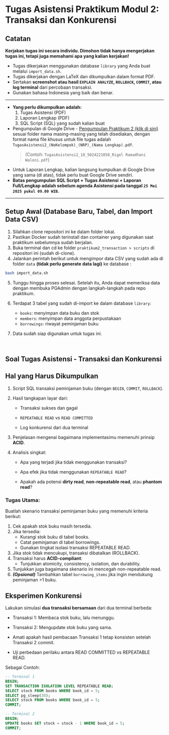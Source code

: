 # Tugas Asistensi Praktikum Modul 2: Transaksi dan Konkurensi

## Catatan
**Kerjakan tugas ini secara individu. Dimohon tidak hanya mengerjakan tugas ini, tetapi juga memahami apa yang kalian kerjakan!**
- Tugas dikerjakan menggunakan database `library` yang Anda buat melalui `import_data.sh`.
- Tugas dikerjakan dengan LaTeX dan dikumpulkan dalam format PDF.
- Sertakan **screenshot atau hasil `EXPLAIN ANALYZE`, `ROLLBACK`, `COMMIT`, atau log terminal** dari percobaan transaksi.
- Gunakan bahasa Indonesia yang baik dan benar.
---
- **Yang perlu dikumpulkan adalah:**
  1. Tugas Asistensi (PDF)
  2. Laporan Lengkap (PDF)
  3. SQL Script (SQL) yang sudah kalian buat
- Pengumpulan di Google Drive - [Pengumpulan Praktikum 2 (klik di sini)](https://drive.google.com/drive/folders/15u4Nlqzs5x8a8fuIZiGaFopOHhl46ZP5?usp=sharing) sesuai folder nama masing-masing yang telah disediakan, dengan format nama file khusus untuk file tugas adalah `TugasAsistensi2_(NoKelompok)_(NRP)_(Nama Lengkap).pdf`.
  > (Contoh: `TugasAsistensi2_10_5024221058_Rigel Ramadhani Waloni.pdf`)
- Untuk Laporan Lengkap, kalian langsung kumpulkan di Google Drive yang sama (di atas), tidak perlu buat Google Drive sendiri.
- **Batas pengumpulan SQL Script + Tugas Asistensi + Laporan Full/Lengkap adalah sebelum agenda Asistensi pada tanggal `25 Mei 2025 pukul 09.00 WIB`.**
---

## Setup Awal (Database Baru, Tabel, dan Import Data CSV)
1. Silahkan clone repositori ini ke dalam folder lokal.
2. Pastikan Docker sudah terinstall dan container yang digunakan saat praktikum sebelumnya sudah berjalan.
3. Buka terminal dan cd ke folder `praktikum2_transaction > scripts` di repositori ini (sudah di-clone).
4. Jalankan perintah berikut untuk mengimpor data CSV yang sudah ada di folder `data` **(tidak perlu generate data lagi)** ke database :
```bash
bash import_data.sh
```
5. Tunggu hingga proses selesai. Setelah itu, Anda dapat memeriksa data dengan membuka PGAdmin dengan langkah-langkah pada repo praktikum.

6. Terdapat 3 tabel yang sudah di-import ke dalam database `library`:
   - `books`: menyimpan data buku dan stok
   - `members`: menyimpan data anggota perpustakaan
   - `borrowings`: riwayat peminjaman buku

7. Data sudah siap digunakan untuk tugas ini.

<br>

## Soal Tugas Asistensi - Transaksi dan Konkurensi

## Hal yang Harus Dikumpulkan
1. Script SQL transaksi peminjaman buku (dengan `BEGIN`, `COMMIT`, `ROLLBACK`).

2. Hasil tangkapan layar dari:

    - Transaksi sukses dan gagal

    - `REPEATABLE READ` vs `READ COMMITTED`

    - Log konkurensi dari dua terminal

3. Penjelasan mengenai bagaimana implementasimu memenuhi prinsip **ACID**.

4. Analisis singkat:

    - Apa yang terjadi jika tidak menggunakan transaksi?

    - Apa efek jika tidak menggunakan `REPEATABLE READ`?

    - Apakah ada potensi **dirty read**, **non-repeatable read**, atau **phantom read**?

### **Tugas Utama:**
Buatlah skenario transaksi peminjaman buku yang memenuhi kriteria berikut:
1. Cek apakah stok buku masih tersedia.
2. Jika tersedia:
    - Kurangi stok buku di tabel books.
    - Catat peminjaman di tabel borrowings.
    - Gunakan tingkat isolasi transaksi REPEATABLE READ.
3. Jika stok tidak mencukupi, transaksi dibatalkan (ROLLBACK).
4. Transaksi harus **ACID-compliant**:
    - Tunjukkan atomicity, consistency, isolation, dan durability.
5. Tunjukkan juga bagaimana skenario ini mencegah non-repeatable read.
6. **_(Opsional)_** Tambahkan tabel `borrowing_items` jika ingin mendukung peminjaman >1 buku.

## Eksperimen Konkurensi

Lakukan simulasi **dua transaksi bersamaan** dari dua terminal berbeda:

- Transaksi 1: Membaca stok buku, lalu menunggu.

- Transaksi 2: Mengupdate stok buku yang sama.

- Amati apakah hasil pembacaan Transaksi 1 tetap konsisten setelah Transaksi 2 commit.

- Uji perbedaan perilaku antara READ COMMITTED vs REPEATABLE READ.

Sebagai Contoh:
```sql
-- Terminal 1
BEGIN;
SET TRANSACTION ISOLATION LEVEL REPEATABLE READ;
SELECT stock FROM books WHERE book_id = 5;
SELECT pg_sleep(30);
SELECT stock FROM books WHERE book_id = 5;
COMMIT;

-- Terminal 2
BEGIN;
UPDATE books SET stock = stock - 1 WHERE book_id = 5;
COMMIT;
```